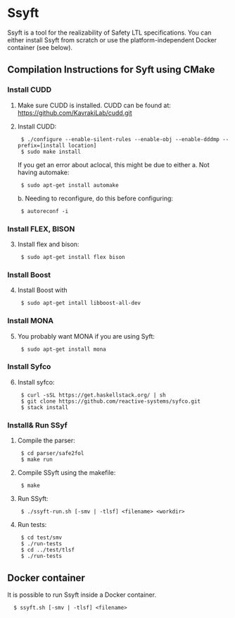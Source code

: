 # Ssyft
Ssyft is a tool for the realizability of Safety LTL specifications.
You can either install Ssyft from scratch or use the platform-independent Docker
container (see below).


## Compilation Instructions for Syft using CMake

### Install CUDD

1. Make sure CUDD is installed. CUDD can be found at: https://github.com/KavrakiLab/cudd.git

2. Install CUDD:

		$ ./configure --enable-silent-rules --enable-obj --enable-dddmp --prefix=[install location]
		$ sudo make install

    If you get an error about aclocal, this might be due to either
    a. Not having automake:

		$ sudo apt-get install automake

    b. Needing to reconfigure, do this before configuring:

		$ autoreconf -i

### Install FLEX, BISON

3. Install flex and bison:
  
		$ sudo apt-get install flex bison

### Install Boost
4. Install Boost with

		$ sudo apt-get intall libboost-all-dev

### Install MONA

5. You probably want MONA if you are using Syft:
    
		$ sudo apt-get install mona

### Install Syfco
6. Install syfco:
	
		$ curl -sSL https://get.haskellstack.org/ | sh
		$ git clone https://github.com/reactive-systems/syfco.git
		$ stack install

### Install& Run SSyf

1. Compile the parser:

		$ cd parser/safe2fol
		$ make run

1. Compile SSyft using the makefile:

   		$ make

2. Run SSyft:

 		$ ./ssyft-run.sh [-smv | -tlsf] <filename> <workdir>	

3. Run tests:

  		$ cd test/smv
 		$ ./run-tests
 		$ cd ../test/tlsf
  		$ ./run-tests


## Docker container
It is possible to run Ssyft inside a Docker container.

      $ ssyft.sh [-smv | -tlsf] <filename>
